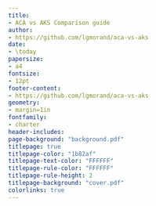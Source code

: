 ```yaml
---
title:
- ACA vs AKS Comparison guide
author:
- https://github.com/lgmorand/aca-vs-aks
date:
- \today
papersize:
- a4
fontsize:
- 12pt
footer-content:
- https://github.com/lgmorand/aca-vs-aks
geometry:
- margin=1in
fontfamily:
- charter
header-includes:
page-background: "background.pdf"
titlepage: true
titlepage-color: "1b82af"
titlepage-text-color: "FFFFFF"
titlepage-rule-color: "FFFFFF"
titlepage-rule-height: 2
titlepage-background: "cover.pdf"
colorlinks: true
---
```


